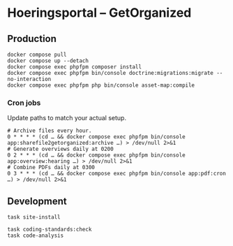 # Hoeringsportal – GetOrganized

## Production

``` shell
docker compose pull
docker compose up --detach
docker compose exec phpfpm composer install
docker compose exec phpfpm bin/console doctrine:migrations:migrate --no-interaction
docker compose exec phpfpm php bin/console asset-map:compile
```

### Cron jobs

Update paths to match your actual setup.

``` shell
# Archive files every hour.
0 * * * * (cd … && docker compose exec phpfpm bin/console app:sharefile2getorganized:archive …) > /dev/null 2>&1
# Generate overviews daily at 0200
0 2 * * * (cd … && docker compose exec phpfpm bin/console app:overview:hearing …) > /dev/null 2>&1
# Combine PDFs daily at 0300
0 3 * * * (cd … && docker compose exec phpfpm bin/console app:pdf:cron …) > /dev/null 2>&1
```

## Development

``` shell name=site-install
task site-install
```

``` shell name=code-checks
task coding-standards:check
task code-analysis
```
